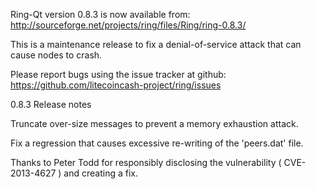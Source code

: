 Ring-Qt version 0.8.3 is now available from:
  http://sourceforge.net/projects/ring/files/Ring/ring-0.8.3/

This is a maintenance release to fix a denial-of-service attack that
can cause nodes to crash.

Please report bugs using the issue tracker at github:
  https://github.com/litecoincash-project/ring/issues

0.8.3 Release notes

Truncate over-size messages to prevent a memory exhaustion attack.

Fix a regression that causes excessive re-writing of the 'peers.dat' file.


Thanks to Peter Todd for responsibly disclosing the vulnerability
( CVE-2013-4627 ) and creating a fix.
